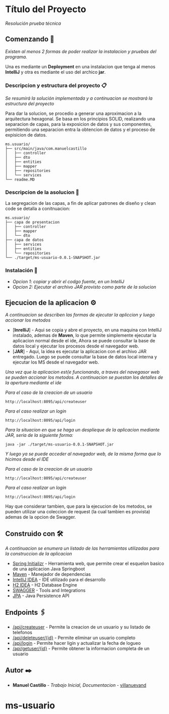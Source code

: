 # Título del Proyecto

_Resolución prueba técnica_

## Comenzando 🚀

_Existen al menos 2 formas de poder realizar la instalacion y pruebas del programa._

Una es mediante un **Deployment** en una instalacion que tenga al menos **IntelliJ** y otra es mediante el uso del archico **jar**.


### Descripcion y estructura del proyecto 📋

_Se resumirá la solución implementada y a continuacion se mostrará la estructura del proyecto_

Para dar la solucion, se procedio a generar una aproximacion a la arquitectura hexagonal.
Se basa en los principios SOLID, realizando una separacion de capas, para la exposicion de datos y sus componentes, permitiendo una separacion entra la obtencion de datos y el proceso de expisicion de datos.


```
ms.usuario/
├── src/main/java/com.manuelcastillo
│   ├── controller
│   ├── dto
│   ├── entities
│   ├── mapper
│   ├── repositories
│   └── services
└── readme.MD
```

### Descripcion de la asolucion 📌
La segregacion de las capas, a fin de aplicar patrones de diseño y clean code se detalla a conitnuacion:

```
ms.usuario/
├── capa de presentacion
│   ├── controller
│   ├── mapper
│   └── dto
├── capa de datos
│   ├── services
│   ├── entities
│   └── repositories
└── ./target/ms-usuario-0.0.1-SNAPSHOT.jar
```


### Instalación 🔧

* _Opcion 1:  copiar y abrir el codgo fuente, en un IntelliJ_
* _Opcion 2:  Ejecutar el archivo JAR provisto como parte de la solucion_


## Ejecucion de la aplicacion ⚙️

_A continuacion se describen las formas de ejecutar la apliccion y luego accionar los metodos_

* [**InrelliJ**] - Aqui se copia y abre el proyecto, en una maquina con IntelliJ instalado, ademas de **Maven**, lo que permite simplemente ejecutar la aplicacion normal desde el ide,  Ahora se puede consultar la base de datos local y ejecutar los procesos desde el navegador web.
* [**JAR**] - Aqui, la idea es ejecutar la aplicacion con el archivo JAR entregado.  Luego se puede consultar la base de datos local interna y ejecutar los MS desde el navegador web.

 _Una vez que la aplicacion est{e funcionando, a traves del navegasor web se pueden accionar los metodos.  A continuacion se puestan los detalles de la apertura mediante el ide_

_Para el caso de la creacion de un usuario_
```
http://localhost:8095/api/createuser
```
_Para el caso realizar un login_
```
http://localhost:8095/api/login
```

_Para la situacion en que se haga un desplieque de la aplicacion mediante JAR, seria de la siguiente forma:_
```
java -jar ./target/ms-usuario-0.0.1-SNAPSHOT.jar
```
_Y luego ya se puede acceder al navegador web, de la misma forma que lo hicimos desde el IDE_

_Para el caso de la creacion de un usuario_
```
http://localhost:8095/api/createuser
```
_Para el caso realizar un login_
```
http://localhost:8095/api/login
```

Hay que considerar tambien, que para la ejecucion de los metodos, se pueden utilizar una coleccion de request (la cual tambien es provista) ademas de la opcion de Swagger.



## Construido con 🛠️

_A continuacion se enumera un listado de las herramientas utilizadas para la construccion de la aplicacion_

* [Spring Initializr](https://start.spring.io/) - Herramienta web, que permite crear el esquelon basico de una aplicacion Java Springboot
* [Maven](https://maven.apache.org/) - Manejador de dependencias
* [IntelliJ IDEA](https://www.jetbrains.com/es-es/idea/) - IDE utilizado para el desarrollo
* [H2 IDEA](https://www.h2database.com/html/main.html) - H2 Database Engine
* [SWAGGER](https://swagger.io/tools/open-source/open-source-integrations/) - Tools and Integrations
* [JPA](https://spring.io/projects/spring-data-jpa) - Java Persistence API

## Endpoints 🖇️
* [/api/createuser](http://localhost:8095/api/createuser) - Permite la creacion de un usuario y su listado de telefonos
* [/api/deleteuser/{id}](http://localhost:8095/api/deleteuser/78d6779e-5161-46ef-a039-b4a75a48c376) - Permite eliminar un usuario completo
* [/api/login](http://localhost:8095/api/login) - Permite hacer ligin y actualizar la fecha de logueo
* [/api/getuser/{id}](http://localhost:8095/api/getuser/363d5fc6-7879-4a62-b091-9ba2029ba14e) - Permite obtener la informacion completa de un usuario


## Autor ✒️

* **Manuel Castillo** - *Trabajo Inicial, Documentacion* - [villanuevand](https://github.com/villanuevand)

# ms-usuario
